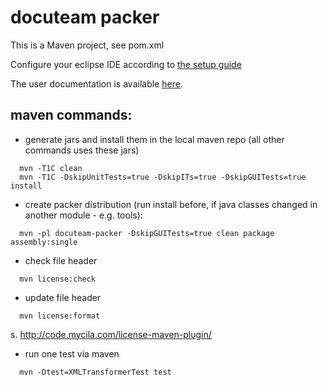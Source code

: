 # docuteam packer

This is a Maven project, see pom.xml

Configure your eclipse IDE according to [the setup guide](build-tools/README.md)

The user documentation is available [here](https://docs.docuteam.ch/).

## maven commands:

- generate jars and install them in the local maven repo (all other commands uses these jars)

```
  mvn -T1C clean
  mvn -T1C -DskipUnitTests=true -DskipITs=true -DskipGUITests=true install
```

- create packer distribution (run install before, if java classes changed in another module - e.g. tools):

```
  mvn -pl docuteam-packer -DskipGUITests=true clean package assembly:single
```

- check file header

```
  mvn license:check
```

- update file header

```
  mvn license:format
```

s. http://code.mycila.com/license-maven-plugin/

- run one test via maven

```
  mvn -Dtest=XMLTransformerTest test
```

